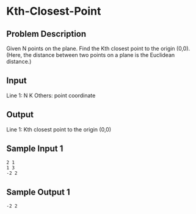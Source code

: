 # Kth-Closest-Point
## Problem Description
Given N points on the plane. Find the Kth closest point to the origin (0,0). (Here, the distance between two points on a plane is the Euclidean distance.)
## Input
Line 1: N K
Others: point coordinate
## Output
Line 1: Kth closest point to the origin (0,0)
## Sample Input 1
```
2 1
1 3
-2 2
```
## Sample Output 1
```
-2 2
```